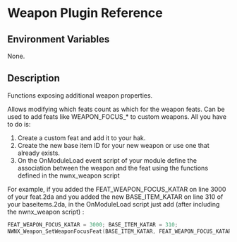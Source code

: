 # Weapon Plugin Reference

## Environment Variables

None.

## Description

Functions exposing additional weapon properties.

Allows modifying which feats count as which for the weapon feats. Can be used to add feats like WEAPON_FOCUS_* to custom weapons. All you have to do is:

1. Create a custom feat and add it to your hak.
2. Create the new base item ID for your new weapon or use one that already exists.
3. On the OnModuleLoad event script of your module define the association between the weapon and the feat using the functions defined in the nwnx_weapon script

For example, if you added the FEAT_WEAPON_FOCUS_KATAR on line 3000 of your feat.2da and you added the new BASE_ITEM_KATAR on line 310 of your baseitems.2da, in the OnModuleLoad script just add (after including the nwnx_weapon script) :

```C
FEAT_WEAPON_FOCUS_KATAR = 3000; BASE_ITEM_KATAR = 310;
NWNX_Weapon_SetWeaponFocusFeat(BASE_ITEM_KATAR, FEAT_WEAPON_FOCUS_KATAR);
```

